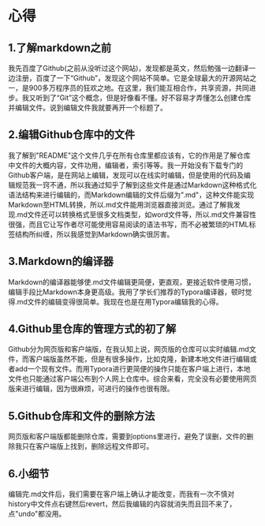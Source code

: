 # 心得

## 1.了解markdown之前

我先百度了Github(之前从没听过这个网站)，发现都是英文，然后勉强一边翻译一边注册，百度了一下“Github”，发现这个网站不简单。它是全球最大的开源网站之一，是900多万程序员的狂欢之地。在这里，我们能互相合作，共享资源，共同进步。我又听到了“Git”这个概念，但是好像看不懂。好不容易才弄懂怎么创建仓库并编辑文件。说到编辑文件我就要再开一个标题了。

## 2.编辑Github仓库中的文件

我了解到"README"这个文件几乎在所有仓库里都应该有，它的作用是了解仓库中文件的大概内容，文件功用，编辑者，索引等等。我一开始没有下载专门的Github客户端，是在网站上编辑，发现可以在线实时编辑，但是使用的代码及编辑规范我一窍不通，所以我通过知乎了解到这些文件是通过Markdown这种格式化语法结构来进行编辑的，而Markdown编辑的文件后缀为".md"，这种文件能实现Markdown至HTML转换，所以.md文件能用浏览器直接浏览。通过了解我发现.md文件还可以转换格式至很多文档类型，如word文件等，所以.md文件兼容性很强，而且它让写作者尽可能使用容易阅读的语法书写，而不必被繁琐的HTML标签结构所纠缠，所以我感觉到Markdown确实很厉害。

## 3.Markdown的编译器

Markdown的编译器能够使.md文件编辑更简便，更直观，更接近软件使用习惯，编辑手段比Markdown本身更高级。我用了学长们推荐的Typora编译器，顿时觉得.md文件的编辑变得很简单。我现在也是在用Typora编辑我的心得。

## 4.Github里仓库的管理方式的初了解

Github分为网页版和客户端版，在我认知上说，网页版的仓库可以实时编辑.md文件，而客户端版虽然不能，但是有很多操作，比如克隆，新建本地文件进行编辑或者add一个现有文件。而用Typora进行更简便的操作只能在客户端上进行，本地文件也只能通过客户端公布到个人网上仓库中。综合来看，完全没有必要使用网页版来进行编辑，因为很麻烦，可进行的操作也很有限。

## 5.Github仓库和文件的删除方法

网页版和客户端版都能删除仓库，需要到options里进行，避免了误删，文件的删除我只在客户端版上找到，删除远程文件即可。

## 6.小细节

编辑完.md文件后，我们需要在客户端上确认才能改变，而我有一次不慎对history中文件点右键然后revert，然后我编辑的内容就消失而且回不来了，点"undo"都没用。